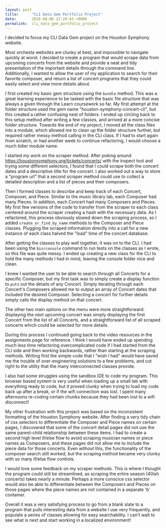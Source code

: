 ```yaml
---
layout: post
title:      "CLI Data Gem Portfolio Project"
date:       2020-08-06 21:29:43 +0000
permalink:  cli_data_gem_portfolio_project
---
```



I decided to focus my CLI Data Gem project on the Houston Symphony website.

Most orchesta websites are clunky at best, and impossible to navigate quickly at worst. I decided to create a program that would scrape data from upcoming concerts from the website and provide a neat and tidy presentation of the important details through the command line. Additionally, I wanted to allow the user of my application to search for their favorite composer, and return a list of concert programs that they could easily select and view more details about.

I first created my basic gem structure using the `bundle` method. This was a great learning experience to be tasked with the basic file structure that was always a given through the Learn coursework so far. My first attempt at the folder structure used the gem name "houston-symphony-concert-cli", but this created a rather confusing nest of folders. I ended up circling back to this setup method after writing a few classes, and arrived at a more concise folder structure. Towards the end of my project, I moved all the class files into a module, which allowed me to clean up the folder structure further, but required rather messy method calling in the CLI class. If I had to start again from scratch, or had another week to continue refactoring, I would choose a much tidier module name.

I started my work on the scraper method. After poking around https://houstonsymphony.org/tickets/concerts/ with the inspect tool and trying some different selectors, I found that I could scrape both the concert dates and a descriptive title for the concert. I also worked out a way to store a "program url" that a second scraper method could use to collect a detailed description and a list of pieces and their composers.

Then I formed classes to describe and keep track of each Concert, Composer, and Piece. Similar to the music library lab, each Composer had many Pieces. In addition, each Concert had many Composers and Pieces. My first few versions of the code to transfer from the scraper to each class centered around the scraper creating a hash with the necessary data. As I refactored, this process obviously slowed down the scraping process, so I added `create_or_find_by_name` methods to the Composer and Piece classes. Plugging the scraped information directly into a call for a new instance of each class halved the "load" time of the concert database.

After getting the classes to play well together, it was on to the CLI. I had been using the `bin/console` command to run tests on the classes as I wrote, so this file was quite messy. I ended up creating a new class for the CLI to hold the many methods I had in mind, leaving the console folder nice and clean.

I knew I wanted the user to be able to search through all Concerts for a specific Composer, but my first task was to simply create a display function to `puts` out the details of any Concert. Simply iterating through each Concert's Composers allowed me to output an array of Concert dates that included the desired Composer. Selecting a concert for further details simply calls the display method on that concert. 

The other two main options on the menu were more straightforward: displaying the next upcoming concert was simply displaying the first Concert from the list of all Concerts, and a straightforward list of all scraped concerts which could be selected for more details.

During this process I continued going back to the video resources in the assignments page for reference. I think I would have ended up spending much less time refactoring overcomplicated code if I had started from the CLI side and then working backwards, rather than starting at the scraping methods. Writing first the simple code that I "wish I had" would have saved me the trouble of over-engineering solutions to a few problems, and cut right to the utility that the many interconnected classes provide.

I also had some struggles using the sandbox IDE to code my program. This browser based system is very useful when loading up a small lab with everything ready to code, but it proved clunky when trying to load my code back up after a break, or if the wifi connection was lost. I spent many afternoons re-coding certain chunks because they had been lost to a wifi disconnect!

My other frustration with this project was based on the inconsistent formatting of the Houston Symphony website. After finding a very tidy chain of css selectors to differentiate the Composer and Piece names on certain pages, I discovered that some of the concert detail pages did not use the same parent-child relationship between these items. I had to create a second high level if/else flow to avoid scraping musician names or piece names as Composers, and these pages did not allow me to include the piece data for those concerts. Even without this, the functionality of the composer search still worked, but the scraping method became very clunky with so many if/else flow controls. 

I would love some feedback on my scraper methods. This is where I thought the program could still be streamlined, as scraping the entire season (40ish concerts) takes nearly a minute. Perhaps a more conscice css selector would also be able to differentiate between the Composers and Pieces on those pages where the piece names are not contained in a separate 'b' container. 

Overall it was a very satisfying process to go from a blank slate to a program that pulls interesting data from a website I use very frequently, and populate a series of classes allowing for easy searchability. I can't wait to see what is next and start working in a localized environment!
